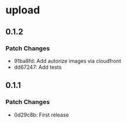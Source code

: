 # upload

## 0.1.2

### Patch Changes

- 91ba8fd: Add autorize images via cloudfront
- dd67247: Add tests

## 0.1.1

### Patch Changes

- 0d29c8b: First release
